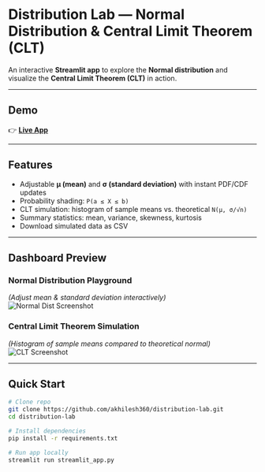 # Distribution Lab — Normal Distribution & Central Limit Theorem (CLT)

An interactive **Streamlit app** to explore the **Normal distribution** and visualize the **Central Limit Theorem (CLT)** in action.

---

## Demo  
👉 **[Live App](https://raptive-assignment-ds7u4sk28vqkqdvrekpzwa.streamlit.app/)**  

---

## Features
- Adjustable **μ (mean)** and **σ (standard deviation)** with instant PDF/CDF updates  
- Probability shading: `P(a ≤ X ≤ b)`  
- CLT simulation: histogram of sample means vs. theoretical `N(μ, σ/√n)`  
- Summary statistics: mean, variance, skewness, kurtosis  
- Download simulated data as CSV  

---

## Dashboard Preview

### Normal Distribution Playground  
*(Adjust mean & standard deviation interactively)*  
![Normal Dist Screenshot](screenshots/normal-dist-demo.png)

### Central Limit Theorem Simulation  
*(Histogram of sample means compared to theoretical normal)*  
![CLT Screenshot](screenshots/clt-sim-demo.png)

---

## Quick Start

```bash
# Clone repo
git clone https://github.com/akhilesh360/distribution-lab.git
cd distribution-lab

# Install dependencies
pip install -r requirements.txt

# Run app locally
streamlit run streamlit_app.py
